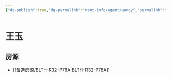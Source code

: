 ```yaml
---
{"dg-publish":true,"dg-permalink":"rent-info/agent/wangy","permalink":"/rent-info/agent/wangy/"}
---
```



# 王玉

## 房源

- [[备选房源/BLTH-R32-P78A\|BLTH-R32-P78A]]

